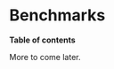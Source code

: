 # Benchmarks



<!-- START doctoc generated TOC please keep comment here to allow auto update -->
<!-- DON'T EDIT THIS SECTION, INSTEAD RE-RUN doctoc TO UPDATE -->
**Table of contents**


<!-- END doctoc generated TOC please keep comment here to allow auto update -->



More to come later.
